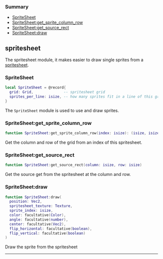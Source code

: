 ### Summary
* [SpriteSheet](#spritesheet)
* [SpriteSheet:get_sprite_column_row](#spritesheetget_sprite_column_row)
* [SpriteSheet:get_source_rect](#spritesheetget_source_rect)
* [SpriteSheet:draw](#spritesheetdraw)

## spritesheet

The spritesheet module, it makes easier to draw single sprites
from a [spritesheet](https://en.wikipedia.org/wiki/Texture_atlas).

### SpriteSheet

```lua
local SpriteSheet = @record{
  grid: Grid,              -- spritesheet grid
  sprites_per_line: isize, -- how many sprites fit in a line of this grid
}
```

The `SpriteSheet` module is used to use and draw sprites.

### SpriteSheet:get_sprite_column_row

```lua
function SpriteSheet:get_sprite_column_row(index: isize): (isize, isize)
```

Get the column and row of the grid from an index of this spritesheet.

### SpriteSheet:get_source_rect

```lua
function SpriteSheet:get_source_rect(column: isize, row: isize)
```

Get the source get from the spritesheet at the column and row.

### SpriteSheet:draw

```lua
function SpriteSheet:draw(
  position: Vec2,
  spritesheet_texture: Texture,
  sprite_index: isize,
  color: facultative(Color),
  angle: facultative(number),
  center: facultative(Vec2),
  flip_horizontal: facultative(boolean),
  flip_vertical: facultative(boolean)
)
```

Draw the sprite from the spritesheet

---
